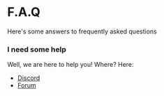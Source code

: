 # F.A.Q

Here's some answers to frequently asked questions

### I need some help
Well, we are here to help you! Where? Here:
- [Discord](#)
- [Forum](#)